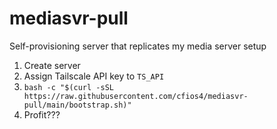 # mediasvr-pull
Self-provisioning server that replicates my media server setup



1. Create server
2. Assign Tailscale API key to ```TS_API```
3. ```bash -c "$(curl -sSL https://raw.githubusercontent.com/cfios4/mediasvr-pull/main/bootstrap.sh)"```
4. Profit???
